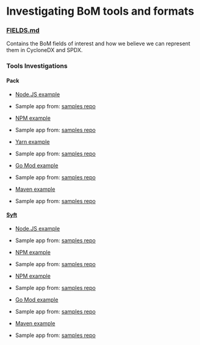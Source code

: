 # Investigating BoM tools and formats

### [FIELDS.md](https://github.com/sophiewigmore/bom/blob/master/FIELDS.md)
Contains the BoM fields of interest and how we believe we can represent them in
CycloneDX and SPDX.


### Tools Investigations

#### Pack
* [Node.JS example](https://github.com/sophiewigmore/bom/blob/master/pack/node)
* Sample app from: [samples repo](https://github.com/paketo-buildpacks/samples/tree/main/nodejs/no-package-manager)

* [NPM example](https://github.com/sophiewigmore/bom/blob/master/pack/npm)
* Sample app from: [samples repo](https://github.com/paketo-buildpacks/samples/tree/main/nodejs/npm)

* [Yarn example](https://github.com/sophiewigmore/bom/blob/master/pack/yarn)
* Sample app from: [samples repo](https://github.com/paketo-buildpacks/samples/tree/main/nodejs/yarn)

* [Go Mod example](https://github.com/sophiewigmore/bom/blob/master/pack/go-mod)
* Sample app from: [samples repo](https://github.com/paketo-buildpacks/samples/tree/main/go/mod)

* [Maven example](https://github.com/sophiewigmore/bom/blob/master/pack/maven)
* Sample app from: [samples repo](https://github.com/paketo-buildpacks/samples/tree/main/maven)

#### [Syft](https://github.com/anchore/syft)
* [Node.JS example](https://github.com/sophiewigmore/bom/blob/master/syft/node)
* Sample app from: [samples repo](https://github.com/paketo-buildpacks/samples/tree/main/nodejs/no-package-manager)

* [NPM example](https://github.com/sophiewigmore/bom/blob/master/syft/npm)
* Sample app from: [samples repo](https://github.com/paketo-buildpacks/samples/tree/main/nodejs/npm)

* [NPM example](https://github.com/sophiewigmore/bom/blob/master/syft/yarn)
* Sample app from: [samples repo](https://github.com/paketo-buildpacks/samples/tree/main/nodejs/yarn)

* [Go Mod example](https://github.com/sophiewigmore/bom/blob/master/syft/go-mod)
* Sample app from: [samples repo](https://github.com/paketo-buildpacks/samples/tree/main/go/mod)

* [Maven example](https://github.com/sophiewigmore/bom/blob/master/syft/maven)
* Sample app from: [samples repo](https://github.com/paketo-buildpacks/samples/tree/main/maven)
